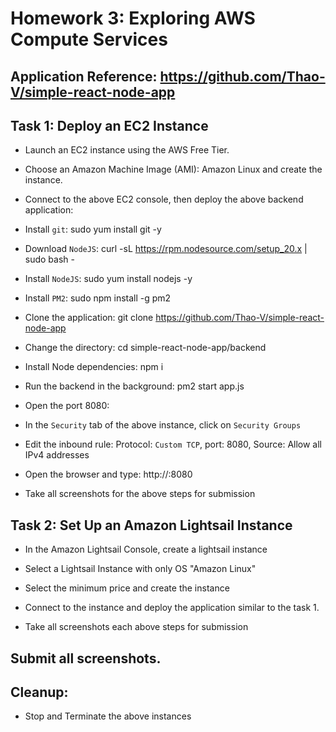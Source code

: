 # Homework 3: Exploring AWS Compute Services

 

## Application Reference: https://github.com/Thao-V/simple-react-node-app

 

## Task 1: Deploy an EC2 Instance

 

* Launch an EC2 instance using the AWS Free Tier.

 

* Choose an Amazon Machine Image (AMI): Amazon Linux and create the instance.

 

* Connect to the above EC2 console, then deploy the above backend application:

 

- Install `git`: sudo yum install git -y

 

- Download `NodeJS`: curl -sL https://rpm.nodesource.com/setup_20.x | sudo bash -

 

- Install `NodeJS`: sudo yum install nodejs -y

 

- Install `PM2`: sudo npm install -g pm2

 

- Clone the application: git clone https://github.com/Thao-V/simple-react-node-app

 

- Change the directory: cd simple-react-node-app/backend

 

- Install Node dependencies: npm i

 

- Run the backend in the background: pm2 start app.js

 

* Open the port 8080:

 

- In the `Security` tab of the above instance, click on `Security Groups`

 

- Edit the inbound rule: Protocol: `Custom TCP`, port: 8080, Source: Allow all IPv4 addresses

 

* Open the browser and type: http://<your-instance-ip>:8080

 

* Take all screenshots for the above steps for submission

 

## Task 2: Set Up an Amazon Lightsail Instance

 

* In the Amazon Lightsail Console, create a lightsail instance

 

* Select a Lightsail Instance with only OS "Amazon Linux"

 

* Select the minimum price and create the instance

 

* Connect to the instance and deploy the application similar to the task 1.

 

* Take all screenshots each above steps for submission

 

## Submit all screenshots.

 

## Cleanup:

 

* Stop and Terminate the above instances